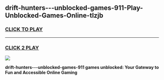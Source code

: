 
## drift-hunters---unblocked-games-911-Play-Unblocked-Games-Online-tlzjb
<h3>
<a href="https://premium76.site?title=drift-hunters---unblocked-games-911&ref=24A">CLICK TO PLAY</a></h3>
<hr>

<h3>
<a href="https://premium76.site?title=drift-hunters---unblocked-games-911&ref=24A">CLICK 2 PLAY</a>
  
</h3>

<a href="https://premium76.site?title=drift-hunters---unblocked-games-911&ref=24A"><img src="https://clearcache.store/games.png"></a>


**drift-hunters---unblocked-games-911 games unblocked: Your Gateway to Fun and Accessible Online Gaming**
